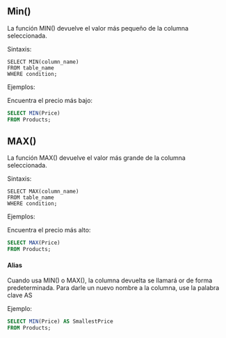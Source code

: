 ## Min()

La función MIN() devuelve el valor más pequeño de la columna seleccionada.

Sintaxis:
```ssh
SELECT MIN(column_name)
FROM table_name
WHERE condition;
```

Ejemplos:

Encuentra el precio más bajo:

```sql
SELECT MIN(Price)
FROM Products;
```

## MAX()

La función MAX() devuelve el valor más grande de la columna seleccionada.

Sintaxis:

```ssh
SELECT MAX(column_name)
FROM table_name
WHERE condition; 
```

Ejemplos:

Encuentra el precio más alto:

```sql
SELECT MAX(Price)
FROM Products;
```

#### Alias
Cuando usa MIN() o MAX(), la columna devuelta se llamará or de forma predeterminada. Para darle un nuevo nombre a la columna, use la palabra clave AS

Ejemplo:

```sql
SELECT MIN(Price) AS SmallestPrice
FROM Products;
```